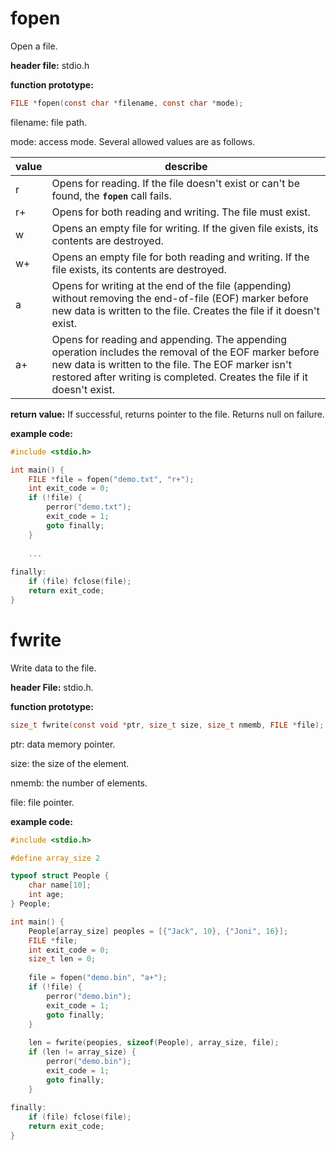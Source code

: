 # fopen

Open a file.

**header file:** stdio.h

**function prototype:**

```c
FILE *fopen(const char *filename, const char *mode);
```

filename: file path.

mode: access mode. Several allowed values are as follows.

| value | describe                                                     |
| ----- | ------------------------------------------------------------ |
| r     | Opens for reading. If the file doesn't exist or can't be found, the **`fopen`** call fails. |
| r+    | Opens for both reading and writing. The file must exist.     |
| w     | Opens an empty file for writing. If the given file exists, its contents are destroyed. |
| w+    | Opens an empty file for both reading and writing. If the file exists, its contents are destroyed. |
| a     | Opens for writing at the end of the file (appending) without removing the end-of-file (EOF) marker before new data is written to the file. Creates the file if it doesn't exist. |
| a+    | Opens for reading and appending. The appending operation includes the removal of the EOF marker before new data is written to the file. The EOF marker isn't restored after writing is completed. Creates the file if it doesn't exist. |

**return value:** If successful, returns pointer to the file. Returns null on failure.

**example code:**

````c
#include <stdio.h>

int main() {
    FILE *file = fopen("demo.txt", "r+");
    int exit_code = 0;
    if (!file) {
        perror("demo.txt");
        exit_code = 1;
        goto finally;
    }
    
    ...
    
finally:
    if (file) fclose(file);
    return exit_code;
}
````

# fwrite

Write data to the file.

**header File:** stdio.h.

**function prototype:**

```c
size_t fwrite(const void *ptr, size_t size, size_t nmemb, FILE *file);
```

ptr: data memory pointer.

size: the size of the element.

nmemb: the number of elements.

file: file pointer.

**example code:**

```c
#include <stdio.h>

#define array_size 2

typeof struct People {
    char name[10];
    int age;
} People;

int main() {
    People[array_size] peoples = [{"Jack", 10}, {"Joni", 16}];
    FILE *file;
    int exit_code = 0;
    size_t len = 0;
    
    file = fopen("demo.bin", "a+");
    if (!file) {
        perror("demo.bin");
        exit_code = 1;
        goto finally;
    }
    
    len = fwrite(peopies, sizeof(People), array_size, file);
    if (len != array_size) {
        perror("demo.bin");
        exit_code = 1;
        goto finally;
    }
    
finally:
    if (file) fclose(file);
    return exit_code;
}
```


